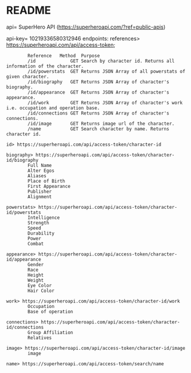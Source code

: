 # README

api= SuperHero API (https://superheroapi.com/?ref=public-apis)

api-key= 10219336580312946 
endpoints:
    references> https://superheroapi.com/api/access-token;

            Reference	Method	Purpose
            /id	            GET	Search by character id. Returns all information of the character.
            /id/powerstats	GET	Returns JSON Array of all powerstats of given character.
            /id/biography	GET	Returns JSON Array of character's biography.
            /id/appearance	GET	Returns JSON Array of character's appearance.
            /id/work	    GET	Returns JSON Array of character's work i.e. occupation and operation base.
            /id/connections	GET	Returns JSON Array of character's connections.
            /id/image	    GET	Returns image url of the character.
            /name	        GET	Search character by name. Returns character id.

    id> https://superheroapi.com/api/access-token/character-id

    biography> https://superheroapi.com/api/access-token/character-id/biography
            Full Name
            Alter Egos
            Aliases
            Place of Birth
            First Appearance
            Publisher
            Alignment

    powerstats> https://superheroapi.com/api/access-token/character-id/powerstats
            Intelligence
            Strength
            Speed
            Durability
            Power
            Combat

    appearance> https://superheroapi.com/api/access-token/character-id/appearance
            Gender
            Race
            Height
            Weight
            Eye Color
            Hair Color

    work> https://superheroapi.com/api/access-token/character-id/work
            Occupation
            Base of operation

    connections> https://superheroapi.com/api/access-token/character-id/connections
            Group Affiliation
            Relatives

    image> https://superheroapi.com/api/access-token/character-id/image
            image

    name> https://superheroapi.com/api/access-token/search/name
